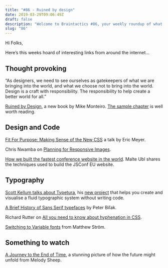 ```yaml
---
title: "#86 - Ruined by design"
date: 2019-03-29T09:06:49Z
draft: false
description: "Welcome to Braintactics #86, your weekly roundup of what’s happening in design, code and typography."
slug: "86"
---
```


Hi Folks,

Here’s this weeks hoard of interesting links from around the internet...

## Thought provoking

“As designers, we need to see ourselves as gatekeepers of what we are bringing into the world, and what we choose not to bring into the world. Design is a craft with responsibility. The responsibility to help create a better world for all.”

[Ruined by Design](https://www.ruinedby.design/), a new book by Mike Monteiro. [The sample chapter](https://www.ruinedby.design/sample-chapter) is well worth reading.

## Design and Code

[Fit For Purpose: Making Sense of the New CSS](https://aneventapart.com/news/post/fit-for-purpose-making-sense-of-the-new-css-by-eric-meyer) a talk by Eric Meyer.

Chris Nwamba on [Planning for Responsive Images](https://css-tricks.com/planning-for-responsive-images/).

[How we built the fastest conference website in the world](https://2019.jsconf.eu/news/how-we-built-the-fastest-conference-website-in-the-world/). Malte Ubl shares the techniques used to build the JSConf EU website.

## Typography

[Scott Kellum talks about Typetura](https://shoptalkshow.com/episodes/353/), his [new project](https://typetura.com/) that helps you create and visualise a fluid typographic system without writing code.

[A Brief History of Sans Serif typefaces](https://www.typotheque.com/articles/a_brief_history_of_sans_serif_typefaces) by Peter Biľak.

Richard Rutter on [All you need to know about hyphenation in CSS](http://clagnut.com/blog/2395/).

[Switching to Variable fonts](https://matthewstrom.com/writing/variable-fonts.html) from Matthew Ström.

## Something to watch

[A Journey to the End of Time](https://www.youtube.com/watch?v=uD4izuDMUQA), a stunning picture of how the future might unfold from Melody Sheep.

